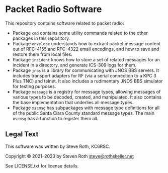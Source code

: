 # Packet Radio Software

This repository contains software related to packet radio:

* Package `cmd` contains some utility commands related to the other packages in
  this repository.
* Package `envelope` understands how to extract packet message content out of
  RFC-4155 and RFC-4322 email encodings, and how to save and restore them from
  local files.
* Package `incident` knows how to store a set of related messages for an
  incident in a directory, and generate ICS-309 logs for them.
* Package `jnos` is a library for communicating with JNOS BBS servers.  It
  includes transport adapters for RF (via a serial connection to a KPC 3 Plus
  TNC) and telnet.  It also includes a rudimentary JNOS BBS simulator for
  testing purposes.
* Package `message` is a registry for message types, allowing messages of
  various types to be decoded, created, and manipulated.  It also contains the
  base implementation that underlies all message types.
* Package `xscmsg` has subpackages with message type definitions for all of the
  public Santa Clara County standard message types.  The main `xscmsg` has a
  function to register them all.

## Legal Text

This software was written by Steve Roth, KC6RSC.

Copyright © 2021–2023 by Steven Roth <steve@rothskeller.net>

See LICENSE.txt for license details.
